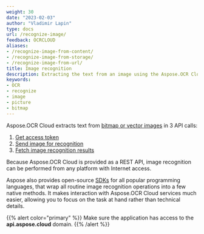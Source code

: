 ```yaml
---
weight: 30
date: "2023-02-03"
author: "Vladimir Lapin"
type: docs
url: /recognize-image/
feedback: OCRCLOUD
aliases:
- /recognize-image-from-content/
- /recognize-image-from-storage/
- /recognize-image-from-url/
title: Image recognition
description: Extracting the text from an image using the Aspose.OCR Cloud API.
keywords:
- OCR
- recognize
- image
- picture
- bitmap
---
```


Aspose.OCR Cloud extracts text from [bitmap or vector images](/ocr/supported-file-formats/) in 3 API calls:

1. [Get access token](/ocr/authorization/)
2. [Send image for recognition](/ocr/send-image-for-recognition/)
3. [Fetch image recognition results](/ocr/fetch-image-recognition-result/)

Because Aspose.OCR Cloud is provided as a REST API, image recognition can be performed from any platform with Internet access.

Aspose also provides open-source [SDKs](/ocr/image-recognition-sdk/) for all popular programming languages, that wrap all routine image recognition operations into a few native methods. It makes interaction with Aspose.OCR Cloud services much easier, allowing you to focus on the task at hand rather than technical details.

{{% alert color="primary" %}}
Make sure the application has access to the **api.aspose.cloud** domain.
{{% /alert %}}

